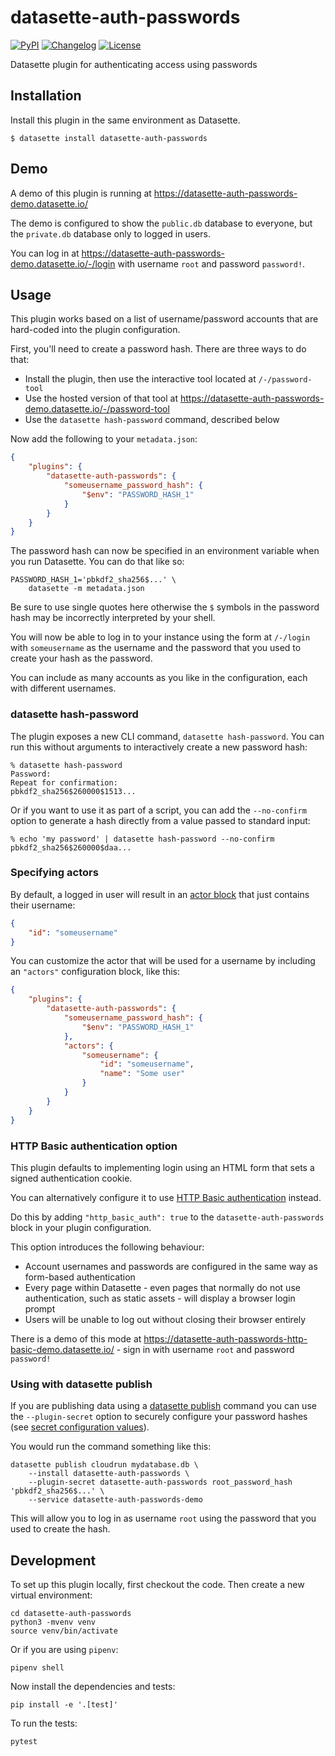 # datasette-auth-passwords

[![PyPI](https://img.shields.io/pypi/v/datasette-auth-passwords.svg)](https://pypi.org/project/datasette-auth-passwords/)
[![Changelog](https://img.shields.io/github/v/release/simonw/datasette-auth-passwords?label=changelog)](https://github.com/simonw/datasette-auth-passwords/releases)
[![License](https://img.shields.io/badge/license-Apache%202.0-blue.svg)](https://github.com/simonw/datasette-auth-passwords/blob/master/LICENSE)

Datasette plugin for authenticating access using passwords

## Installation

Install this plugin in the same environment as Datasette.

    $ datasette install datasette-auth-passwords

## Demo

A demo of this plugin is running at https://datasette-auth-passwords-demo.datasette.io/

The demo is configured to show the `public.db` database to everyone, but the `private.db` database only to logged in users.

You can log in at https://datasette-auth-passwords-demo.datasette.io/-/login with username `root` and password `password!`.

## Usage

This plugin works based on a list of username/password accounts that are hard-coded into the plugin configuration.

First, you'll need to create a password hash. There are three ways to do that:

- Install the plugin, then use the interactive tool located at `/-/password-tool`
- Use the hosted version of that tool at https://datasette-auth-passwords-demo.datasette.io/-/password-tool
- Use the `datasette hash-password` command, described below

Now add the following to your `metadata.json`:

```json
{
    "plugins": {
        "datasette-auth-passwords": {
            "someusername_password_hash": {
                "$env": "PASSWORD_HASH_1"
            }
        }
    }
}
```

The password hash can now be specified in an environment variable when you run Datasette. You can do that like so:

    PASSWORD_HASH_1='pbkdf2_sha256$...' \
        datasette -m metadata.json

Be sure to use single quotes here otherwise the `$` symbols in the password hash may be incorrectly interpreted by your shell.

You will now be able to log in to your instance using the form at `/-/login` with `someusername` as the username and the password that you used to create your hash as the password.

You can include as many accounts as you like in the configuration, each with different usernames.

### datasette hash-password

The plugin exposes a new CLI command, `datasette hash-password`. You can run this without arguments to interactively create a new password hash:
```
% datasette hash-password
Password: 
Repeat for confirmation: 
pbkdf2_sha256$260000$1513...
```
Or if you want to use it as part of a script, you can add the `--no-confirm` option to generate a hash directly from a value passed to standard input:
```
% echo 'my password' | datasette hash-password --no-confirm
pbkdf2_sha256$260000$daa...
```
### Specifying actors

By default, a logged in user will result in an [actor block](https://datasette.readthedocs.io/en/stable/authentication.html#actors) that just contains their username:

```json
{
    "id": "someusername"
}
```

You can customize the actor that will be used for a username by including an `"actors"` configuration block, like this:

```json
{
    "plugins": {
        "datasette-auth-passwords": {
            "someusername_password_hash": {
                "$env": "PASSWORD_HASH_1"
            },
            "actors": {
                "someusername": {
                    "id": "someusername",
                    "name": "Some user"
                }
            }
        }
    }
}
```
### HTTP Basic authentication option

This plugin defaults to implementing login using an HTML form that sets a signed authentication cookie.

You can alternatively configure it to use [HTTP Basic authentication](https://developer.mozilla.org/en-US/docs/Web/HTTP/Authentication#basic_authentication_scheme) instead.

Do this by adding `"http_basic_auth": true` to the `datasette-auth-passwords` block in your plugin configuration.

This option introduces the following behaviour:

- Account usernames and passwords are configured in the same way as form-based authentication
- Every page within Datasette - even pages that normally do not use authentication, such as static assets - will display a browser login prompt
- Users will be unable to log out without closing their browser entirely

There is a demo of this mode at https://datasette-auth-passwords-http-basic-demo.datasette.io/ - sign in with username `root` and password `password!`

### Using with datasette publish

If you are publishing data using a [datasette publish](https://datasette.readthedocs.io/en/stable/publish.html#datasette-publish) command you can use the `--plugin-secret` option to securely configure your password hashes (see [secret configuration values](https://datasette.readthedocs.io/en/stable/plugins.html#secret-configuration-values)).

You would run the command something like this:

    datasette publish cloudrun mydatabase.db \
        --install datasette-auth-passwords \
        --plugin-secret datasette-auth-passwords root_password_hash 'pbkdf2_sha256$...' \
        --service datasette-auth-passwords-demo

This will allow you to log in as username `root` using the password that you used to create the hash.

## Development

To set up this plugin locally, first checkout the code. Then create a new virtual environment:

    cd datasette-auth-passwords
    python3 -mvenv venv
    source venv/bin/activate

Or if you are using `pipenv`:

    pipenv shell

Now install the dependencies and tests:

    pip install -e '.[test]'

To run the tests:

    pytest
